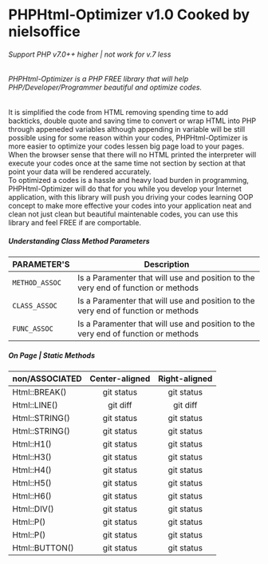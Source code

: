 # PHPHtml-Optimizer v1.0 Cooked by nielsoffice 
<h6>Support PHP v7.0++ higher | not work for v.7 less</h6>
<h6>PHPHtml-Optimizer is a PHP FREE library that will help PHP/Developer/Programmer beautiful and optimize codes. </h6>
<p>It is simplified the code from HTML removing spending time to add backticks, double quote and saving time to convert or wrap HTML into PHP through appeneded variables although appending in variable will be still possible using for some reason within your codes, PHPHtml-Optimizer is more easier to optimize your codes lessen big page load to your pages.<br />
When the browser sense that there will no HTML printed the interpreter will execute your codes once at the same time not section by section at that point your data will be rendered accurately.<br />
To optimized a codes is a hassle and heavy load burden in programming, PHPHtml-Optimizer will do that for you while you develop your Internet application, with this library will push you driving your codes learning OOP concept to make more effective your codes into your application neat and clean not just clean but beautiful maintenable codes, you can use this library and feel FREE if are comportable.    
</p>

<h5>Understanding Class Method Parameters</h5>

| PARAMETER'S    | Description |
| ---            | ---         |
| `METHOD_ASSOC` | Is a Paramenter that will use and position to the very end of function or methods |
| `CLASS_ASSOC`  | Is a Paramenter that will use and position to the very end of function or methods |
| `FUNC_ASSOC`   | Is a Paramenter that will use and position to the very end of function or methods |



<h5>On Page | Static Methods</h5>

| non/ASSOCIATED | Center-aligned | Right-aligned |
|:---            |     :---:      |     :---:      |
| Html::BREAK()  | git status     | git status    |
| Html::LINE()   | git diff       | git diff      |
| Html::STRING() | git status     | git status    |
| Html::STRING() | git status     | git status    |
| Html::H1()     | git status     | git status    |
| Html::H3()     | git status     | git status    |
| Html::H4()     | git status     | git status    |
| Html::H5()     | git status     | git status    |
| Html::H6()     | git status     | git status    |
| Html::DIV()    | git status     | git status    |
| Html::P()      | git status     | git status    |
| Html::P()      | git status     | git status    |
| Html::BUTTON() |git status     | git status    | 




